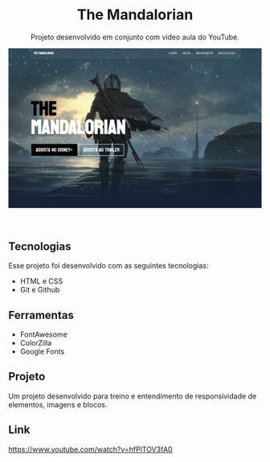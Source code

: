 <h1 align="center"> The Mandalorian </h1>

<p align="center">
Projeto desenvolvido em conjunto com vídeo aula do YouTube.
</p>



<p align="center">
  <img alt="License" src="img/rdme.png">
</p>

<br>



##  Tecnologias

Esse projeto foi desenvolvido com as seguintes tecnologias:

- HTML e CSS
- Git e Github


## Ferramentas

- FontAwesome
- ColorZilla
- Google Fonts

##  Projeto

Um projeto desenvolvido para treino e entendimento de responsividade de elementos, imagens e blocos.

## Link

https://www.youtube.com/watch?v=hfPlTOV3fA0

